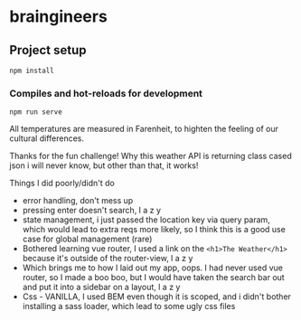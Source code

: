 # braingineers

## Project setup

```
npm install
```

### Compiles and hot-reloads for development

```
npm run serve
```

All temperatures are measured in Farenheit, to highten the feeling of our cultural differences.

Thanks for the fun challenge! Why this weather API is returning class cased json i will never know, but other than that, it works!

Things I did poorly/didn't do

- error handling, don't mess up
- pressing enter doesn't search, l a z y
- state management, i just passed the location key via query param, which would lead to extra reqs more likely, so I think this is a good use case for global management (rare)
- Bothered learning vue router, I used a link on the `<h1>The Weather</h1>` because it's outside of the router-view, l a z y
- Which brings me to how I laid out my app, oops. I had never used vue router, so I made a boo boo, but I would have taken the search bar out and put it into a sidebar on a layout, l a z y
- Css - VANILLA, I used BEM even though it is scoped, and i didn't bother installing a sass loader, which lead to some ugly css files

